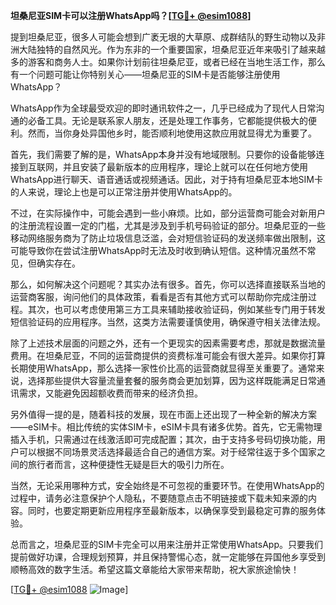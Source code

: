 **坦桑尼亚SIM卡可以注册WhatsApp吗？[[TG💪+ @esim1088](https://t.me/s/esim1088)]**

提到坦桑尼亚，很多人可能会想到广袤无垠的大草原、成群结队的野生动物以及非洲大陆独特的自然风光。作为东非的一个重要国家，坦桑尼亚近年来吸引了越来越多的游客和商务人士。如果你计划前往坦桑尼亚，或者已经在当地生活工作，那么有一个问题可能让你特别关心——坦桑尼亚的SIM卡是否能够注册使用WhatsApp？

WhatsApp作为全球最受欢迎的即时通讯软件之一，几乎已经成为了现代人日常沟通的必备工具。无论是联系家人朋友，还是处理工作事务，它都能提供极大的便利。然而，当你身处异国他乡时，能否顺利地使用这款应用就显得尤为重要了。

首先，我们需要了解的是，WhatsApp本身并没有地域限制。只要你的设备能够连接到互联网，并且安装了最新版本的应用程序，理论上就可以在任何地方使用WhatsApp进行聊天、语音通话或视频通话。因此，对于持有坦桑尼亚本地SIM卡的人来说，理论上也是可以正常注册并使用WhatsApp的。

不过，在实际操作中，可能会遇到一些小麻烦。比如，部分运营商可能会对新用户的注册流程设置一定的门槛，尤其是涉及到手机号码验证的部分。坦桑尼亚的一些移动网络服务商为了防止垃圾信息泛滥，会对短信验证码的发送频率做出限制，这可能导致你在尝试注册WhatsApp时无法及时收到确认短信。这种情况虽然不常见，但确实存在。

那么，如何解决这个问题呢？其实办法有很多。首先，你可以选择直接联系当地的运营商客服，询问他们的具体政策，看看是否有其他方式可以帮助你完成注册过程。其次，也可以考虑使用第三方工具来辅助接收验证码，例如某些专门用于转发短信验证码的应用程序。当然，这类方法需要谨慎使用，确保遵守相关法律法规。

除了上述技术层面的问题之外，还有一个更现实的因素需要考虑，那就是数据流量费用。在坦桑尼亚，不同的运营商提供的资费标准可能会有很大差异。如果你打算长期使用WhatsApp，那么选择一家性价比高的运营商就显得至关重要了。通常来说，选择那些提供大容量流量套餐的服务商会更加划算，因为这样既能满足日常通讯需求，又能避免因超额收费而带来的经济负担。

另外值得一提的是，随着科技的发展，现在市面上还出现了一种全新的解决方案——eSIM卡。相比传统的实体SIM卡，eSIM卡具有诸多优势。首先，它无需物理插入手机，只需通过在线激活即可完成配置；其次，由于支持多号码切换功能，用户可以根据不同场景灵活选择最适合自己的通信方案。对于经常往返于多个国家之间的旅行者而言，这种便捷性无疑是巨大的吸引力所在。

当然，无论采用哪种方式，安全始终是不可忽视的重要环节。在使用WhatsApp的过程中，请务必注意保护个人隐私，不要随意点击不明链接或下载未知来源的内容。同时，也要定期更新应用程序至最新版本，以确保享受到最稳定可靠的服务体验。

总而言之，坦桑尼亚的SIM卡完全可以用来注册并正常使用WhatsApp。只要我们提前做好功课，合理规划预算，并且保持警惕心态，就一定能够在异国他乡享受到顺畅高效的数字生活。希望这篇文章能给大家带来帮助，祝大家旅途愉快！

[[TG💪+ @esim1088](https://t.me/s/esim1088) ![Image](https://i.postimg.cc/4NQfJmqS/Snipaste-2025-05-13-00-14-12.png)]